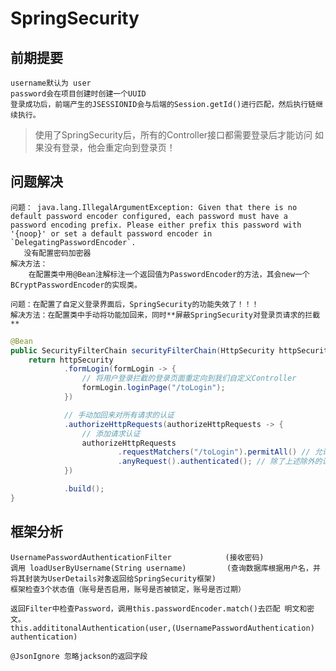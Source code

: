 # SpringSecurity

## 前期提要
    username默认为 user
    password会在项目创建时创建一个UUID
    登录成功后，前端产生的JSESSIONID会与后端的Session.getId()进行匹配，然后执行链继续执行。
> 使用了SpringSecurity后，所有的Controller接口都需要登录后才能访问
> 如果没有登录，他会重定向到登录页！

## 问题解决
    问题： java.lang.IllegalArgumentException: Given that there is no default password encoder configured, each password must have a password encoding prefix. Please either prefix this password with '{noop}' or set a default password encoder in `DelegatingPasswordEncoder`.
       没有配置密码加密器
    解决方法：
        在配置类中用@Bean注解标注一个返回值为PasswordEncoder的方法，其会new一个BCryptPasswordEncoder的实现类。

    问题：在配置了自定义登录界面后，SpringSecurity的功能失效了！！！
    解决方法：在配置类中手动将功能加回来，同时**屏蔽SpringSecurity对登录页请求的拦截**
```java
@Bean
public SecurityFilterChain securityFilterChain(HttpSecurity httpSecurity) throws Exception {
    return httpSecurity
            .formLogin(formLogin -> {
                // 将用户登录拦截的登录页面重定向到我们自定义Controller
                formLogin.loginPage("/toLogin");
            })

            // 手动加回来对所有请求的认证
            .authorizeHttpRequests(authorizeHttpRequests -> {
                // 添加请求认证
                authorizeHttpRequests
                        .requestMatchers("/toLogin").permitAll() // 允许toLogin绕过Filter，直接进行访问，permit（允许）deny（拒绝）
                        .anyRequest().authenticated(); // 除了上述除外的请求以外，对所有的请求都进行认证
            })

            .build();
}
```
    
## 框架分析
    UsernamePasswordAuthenticationFilter            (接收密码)
    调用 loadUserByUsername(String username)         (查询数据库根据用户名，并将其封装为UserDetails对象返回给SpringSecurity框架)
    框架检查3个状态值（账号是否启用，账号是否被锁定，账号是否过期）
    
    返回Filter中检查Password，调用this.passwordEncoder.match()去匹配 明文和密文。
    this.addititonalAuthentication(user,(UsernamePasswordAuthentication) authentication)
    
    @JsonIgnore 忽略jackson的返回字段